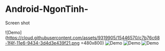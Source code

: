 # Android-NgonTinh-

Screen shot

![Demo](https://cloud.githubusercontent.com/assets/9319905/15446570/c7b76c68-1f4f-11e6-9434-3d4d3e439f21.png =480x800)
![Demo](https://cloud.githubusercontent.com/assets/9319905/15446572/ca584546-1f4f-11e6-95d7-dab9ec47c0e7.png)
![Demo](https://cloud.githubusercontent.com/assets/9319905/15446573/cbf244a6-1f4f-11e6-93cc-11f9991ce47e.png)
![Demo](https://cloud.githubusercontent.com/assets/9319905/15446574/ccfb2228-1f4f-11e6-8d07-2fb0adf6b2fe.png)
